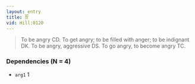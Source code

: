 ```yaml
---
layout: entry
title: ཁྲོ་
vid: Hill:0120
---
```

> To be angry CD\. To get angry; to be filled with anger; to be indignant DK\. To be angry, aggressive DS\. To go angry, to become angry TC\.


### Dependencies (N = 4)
* `arg1` 1
